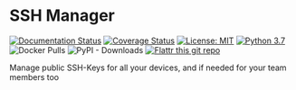 # SSH Manager

[![Documentation Status](https://readthedocs.org/projects/sshmanager/badge/?version=latest)](https://sshmanager.readthedocs.io/en/latest/?badge=latest)
[![Coverage Status](https://coveralls.io/repos/github/eieste/sshmanager/badge.svg?branch=development)](https://coveralls.io/github/eieste/sshmanager?branch=development)
[![License: MIT](https://img.shields.io/badge/License-MIT-yellow.svg)](https://opensource.org/licenses/MIT)
[![Python 3.7](https://img.shields.io/badge/python-3.7-green.svg)](https://www.python.org/downloads/release/python-360/)
![Docker Pulls](https://img.shields.io/docker/pulls/eieste/sshmanager)
![PyPI - Downloads](https://img.shields.io/pypi/dm/sshmanager)
[![Flattr this git repo](http://api.flattr.com/button/flattr-badge-large.png)](https://flattr.com/submit/auto?user_id=eieste&url=https://github.com/eieste/sshmanager&title=sshmanager&language=&tags=github&category=software)

Manage public SSH-Keys for all your devices, and if needed for your team members too

